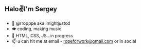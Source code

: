 Halo✌️I'm Sergey 
---------------------------------------
- 👋 @rropppe aka imightjustod
- 👁️️️️️️ coding, making music
- 🧳 HTML, CSS, JS...in progress
- 📫 u can hit me at email - ropeforwork@gmail.com or in social

<!---
rropppe/rropppe is a ✨ special ✨ repository because its `README.md` (this file) appears on your GitHub profile.
You can click the Preview link to take a look at your changes.
--->
